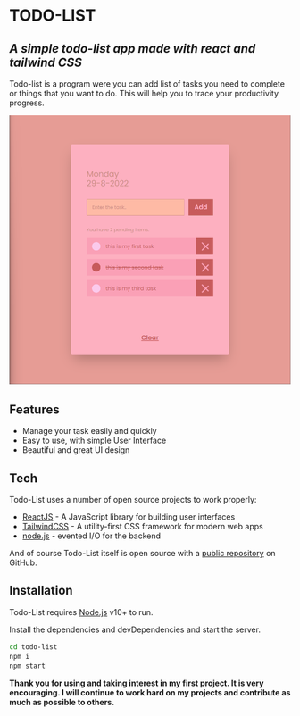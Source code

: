 # TODO-LIST

## _A simple todo-list app made with react and tailwind CSS_

Todo-list is a program were you can add list of tasks you need to complete or things
that you want to do. This will help you to trace your productivity progress.

![Screenshot](screenshot.png)

## Features

- Manage your task easily and quickly
- Easy to use, with simple User Interface
- Beautiful and great UI design

## Tech

Todo-List uses a number of open source projects to work properly:

- [ReactJS] - A JavaScript library for building user interfaces
- [TailwindCSS] - A utility-first CSS framework for modern web apps
- [node.js] - evented I/O for the backend

And of course Todo-List itself is open source with a [public repository]
on GitHub.

## Installation

Todo-List requires [Node.js](https://nodejs.org/) v10+ to run.

Install the dependencies and devDependencies and start the server.

```sh
cd todo-list
npm i
npm start
```

**Thank you for using and taking interest in my first project. It is very encouraging. I will continue to work hard on my projects and contribute as much as possible to others.**

[public repository]: https://github.com/haseeb-official/todo-list
[reactjs]: https://reactjs.org/
[tailwindcss]: https://tailwindcss.com/
[node.js]: https://nodejs.org/
